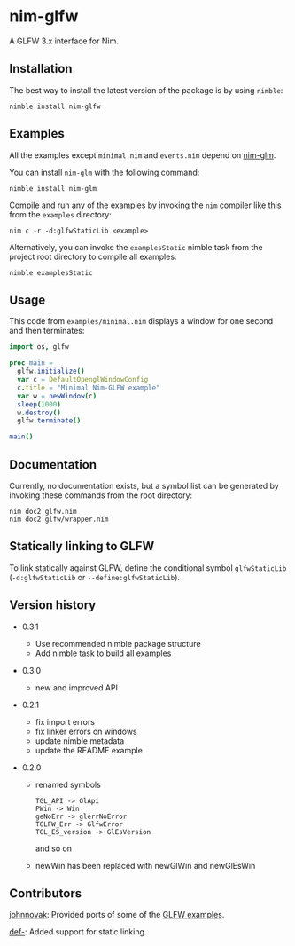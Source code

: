 # nim-glfw

A GLFW 3.x interface for Nim.

## Installation

The best way to install the latest version of the package is by using
`nimble`:

```
nimble install nim-glfw
```

## Examples

All the examples except `minimal.nim` and `events.nim` depend on
[nim-glm](https://github.com/stavenko/nim-glm).

You can install `nim-glm` with the following command:

```
nimble install nim-glm
```

Compile and run any of the examples by invoking the `nim` compiler like this from the `examples` directory:
~~~
nim c -r -d:glfwStaticLib <example>
~~~

Alternatively, you can invoke the `examplesStatic` nimble task from the
project root directory to compile all examples:

```
nimble examplesStatic
```

## Usage

This code from `examples/minimal.nim` displays a window for one second and
then terminates:

```nim
import os, glfw

proc main =
  glfw.initialize()
  var c = DefaultOpenglWindowConfig
  c.title = "Minimal Nim-GLFW example"
  var w = newWindow(c)
  sleep(1000)
  w.destroy()
  glfw.terminate()

main()
```

## Documentation

Currently, no documentation exists, but a symbol list can be generated by
invoking these commands from the root directory:

```
nim doc2 glfw.nim
nim doc2 glfw/wrapper.nim
```

## Statically linking to GLFW

To link statically against GLFW, define the conditional symbol `glfwStaticLib`
(`-d:glfwStaticLib` or `--define:glfwStaticLib`).

## Version history

* 0.3.1
  * Use recommended nimble package structure
  * Add nimble task to build all examples

* 0.3.0
  * new and improved API

* 0.2.1
  * fix import errors
  * fix linker errors on windows
  * update nimble metadata
  * update the README example

* 0.2.0
  * renamed symbols
      ```
      TGL_API -> GlApi
      PWin -> Win
      geNoErr -> glerrNoError
      TGLFW_Err -> GlfwError
      TGL_ES_version -> GlEsVersion
      ```

    and so on

  * newWin has been replaced with newGlWin and newGlEsWin

## Contributors

[johnnovak](http://github.com/johnnovak): Provided ports of some of the [GLFW examples](https://github.com/glfw/glfw/tree/master/examples).

[def-](http://github.com/def-): Added support for static linking.
